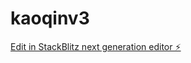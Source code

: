 # kaoqinv3

[Edit in StackBlitz next generation editor ⚡️](https://stackblitz.com/~/github.com/zuoluotianhen/kaoqinv3)